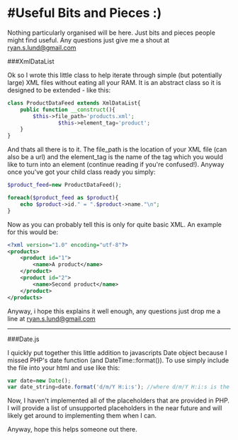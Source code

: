 #Useful Bits and Pieces :)
==========================

Nothing particularly organised will be here. Just bits and pieces people might find useful. Any questions just give me a shout at ryan.s.lund@gmail.com

###XmlDataList

Ok so I wrote this little class to help iterate through simple (but potentially large) XML files without eating all your RAM. It is an abstract class so it is designed to be extended - like this:


```php
class ProductDataFeed extends XmlDataList{
	public function __construct(){
		$this->file_path='products.xml';
                $this->element_tag='product';
	}
}
```

And thats all there is to it. The file_path is the location of your XML file (can also be a url) and the element_tag is the name of the tag which you would like to turn into an element (continue reading if you're confused!). Anyway once you've got your child class ready you simply:

```php
$product_feed=new ProductDataFeed();

foreach($product_feed as $product){
	echo $product->id." = ".$product->name."\n";
}

```

Now as you can probably tell this is only for quite basic XML. An example for this would be:

```xml
<?xml version="1.0" encoding="utf-8"?>
<products>
	<product id="1">
		<name>A product</name>
	</product>
	<product id="2">
		<name>Second product</name>
	</product>
</products>
```

Anyway, i hope this explains it well enough, any questions just drop me a line at ryan.s.lund@gmail.com

-------------------------------------------------------------------------------------------------------

###Date.js


I quickly put together this little addition to javascripts Date object because I missed PHP's date function (and DateTime::format()). To use simply include the file into your html and use like this:

```js
var date=new Date();
var date_string=date.format('d/m/Y H:i:s'); //where d/m/Y H:i:s is the format.
```

Now, I haven't implemented all of the placeholders that are provided in PHP. I will provide a list of unsupported placeholders in the near future and will likely get around to implementing them when I can. 

Anyway, hope this helps someone out there. 

